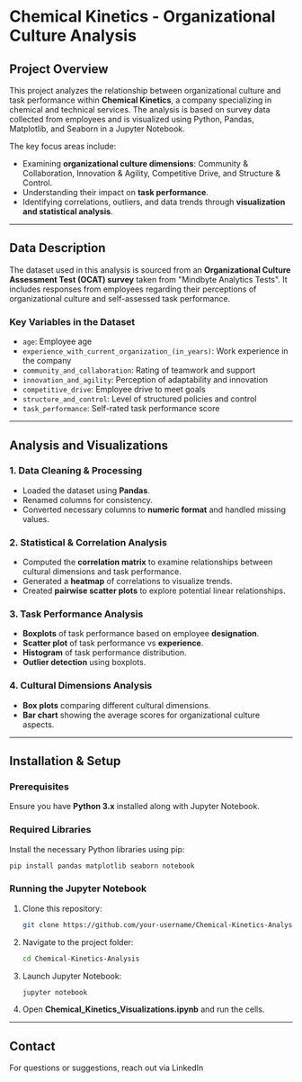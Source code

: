 # Chemical Kinetics - Organizational Culture Analysis

## Project Overview
This project analyzes the relationship between organizational culture and task performance within **Chemical Kinetics**, a company specializing in chemical and technical services. The analysis is based on survey data collected from employees and is visualized using Python, Pandas, Matplotlib, and Seaborn in a Jupyter Notebook.

The key focus areas include:
- Examining **organizational culture dimensions**: Community & Collaboration, Innovation & Agility, Competitive Drive, and Structure & Control.
- Understanding their impact on **task performance**.
- Identifying correlations, outliers, and data trends through **visualization and statistical analysis**.

---

## Data Description
The dataset used in this analysis is sourced from an **Organizational Culture Assessment Test (OCAT) survey** taken from "Mindbyte Analytics Tests". It includes responses from employees regarding their perceptions of organizational culture and self-assessed task performance.


### **Key Variables in the Dataset**
- `age`: Employee age
- `experience_with_current_organization_(in_years)`: Work experience in the company
- `community_and_collaboration`: Rating of teamwork and support
- `innovation_and_agility`: Perception of adaptability and innovation
- `competitive_drive`: Employee drive to meet goals
- `structure_and_control`: Level of structured policies and control
- `task_performance`: Self-rated task performance score

---

## Analysis and Visualizations
### **1. Data Cleaning & Processing**
- Loaded the dataset using **Pandas**.
- Renamed columns for consistency.
- Converted necessary columns to **numeric format** and handled missing values.

### **2. Statistical & Correlation Analysis**
- Computed the **correlation matrix** to examine relationships between cultural dimensions and task performance.
- Generated a **heatmap** of correlations to visualize trends.
- Created **pairwise scatter plots** to explore potential linear relationships.

### **3. Task Performance Analysis**
- **Boxplots** of task performance based on employee **designation**.
- **Scatter plot** of task performance vs **experience**.
- **Histogram** of task performance distribution.
- **Outlier detection** using boxplots.

### **4. Cultural Dimensions Analysis**
- **Box plots** comparing different cultural dimensions.
- **Bar chart** showing the average scores for organizational culture aspects.

---

## Installation & Setup
### **Prerequisites**
Ensure you have **Python 3.x** installed along with Jupyter Notebook.

### **Required Libraries**
Install the necessary Python libraries using pip:
```bash
pip install pandas matplotlib seaborn notebook
```

### **Running the Jupyter Notebook**
1. Clone this repository:
   ```bash
   git clone https://github.com/your-username/Chemical-Kinetics-Analysis.git
   ```
2. Navigate to the project folder:
   ```bash
   cd Chemical-Kinetics-Analysis
   ```
3. Launch Jupyter Notebook:
   ```bash
   jupyter notebook
   ```
4. Open **Chemical_Kinetics_Visualizations.ipynb** and run the cells.

---

## Contact
For questions or suggestions, reach out via LinkedIn
```


